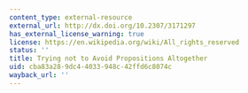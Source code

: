 ```yaml
---
content_type: external-resource
external_url: http://dx.doi.org/10.2307/3171297
has_external_license_warning: true
license: https://en.wikipedia.org/wiki/All_rights_reserved
status: ''
title: Trying not to Avoid Propositions Altogether
uid: cba83a28-9dc4-4033-948c-42ffd6c8074c
wayback_url: ''
---
```

